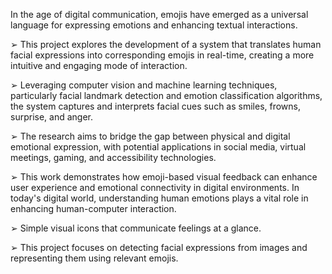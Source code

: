  In the age of digital communication, emojis have emerged as a universal language 
for expressing emotions and enhancing textual interactions. 

➢ This project explores the development of a system that translates human facial 
expressions into corresponding emojis in real-time, creating a more intuitive and 
engaging mode of interaction. 

➢ Leveraging computer vision and machine learning techniques, particularly facial 
landmark detection and emotion classification algorithms, the system captures and 
interprets facial cues such as smiles, frowns, surprise, and anger. 

➢ The research aims to bridge the gap between physical and digital emotional 
expression, with potential applications in social media, virtual meetings, gaming, 
and accessibility technologies. 

➢ This work demonstrates how emoji-based visual feedback can enhance user 
experience and emotional connectivity in digital environments.
In today's digital world, understanding human emotions plays a vital role in 
enhancing human-computer interaction. 

➢ Simple visual icons that communicate feelings at a glance.

 ➢ This project focuses on detecting facial expressions from images and representing 
them using relevant emojis.
